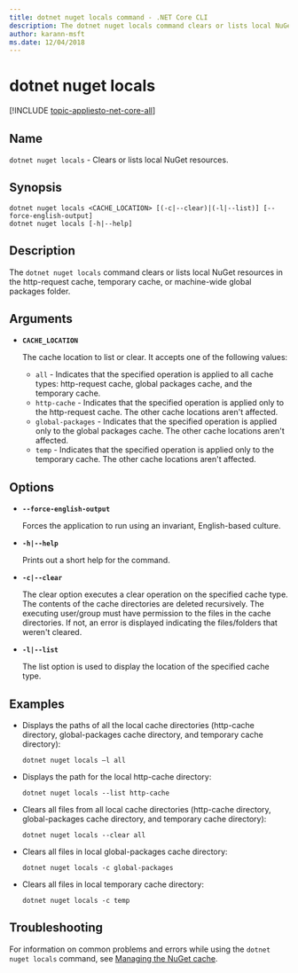 ```yaml
---
title: dotnet nuget locals command - .NET Core CLI
description: The dotnet nuget locals command clears or lists local NuGet resources such as http-request cache, temporary cache, or machine-wide global packages folder.
author: karann-msft
ms.date: 12/04/2018
---
```

# dotnet nuget locals

[!INCLUDE [topic-appliesto-net-core-all](../../../includes/topic-appliesto-net-core-all.md)]

## Name

`dotnet nuget locals` - Clears or lists local NuGet resources.

## Synopsis

```
dotnet nuget locals <CACHE_LOCATION> [(-c|--clear)|(-l|--list)] [--force-english-output]
dotnet nuget locals [-h|--help]
```

## Description

The `dotnet nuget locals` command clears or lists local NuGet resources in the http-request cache, temporary cache, or machine-wide global packages folder.

## Arguments

* **`CACHE_LOCATION`**

  The cache location to list or clear. It accepts one of the following values:

  * `all` - Indicates that the specified operation is applied to all cache types: http-request cache, global packages cache, and the temporary cache.
  * `http-cache` - Indicates that the specified operation is applied only to the http-request cache. The other cache locations aren't affected.
  * `global-packages` - Indicates that the specified operation is applied only to the global packages cache. The other cache locations aren't affected.
  * `temp` - Indicates that the specified operation is applied only to the temporary cache. The other cache locations aren't affected.

## Options

* **`--force-english-output`**

  Forces the application to run using an invariant, English-based culture.

* **`-h|--help`**

  Prints out a short help for the command.

* **`-c|--clear`**

  The clear option executes a clear operation on the specified cache type. The contents of the cache directories are deleted recursively. The executing user/group must have permission to the files in the cache directories. If not, an error is displayed indicating the files/folders that weren't cleared.

* **`-l|--list`**

  The list option is used to display the location of the specified cache type.

## Examples

* Displays the paths of all the local cache directories (http-cache directory, global-packages cache directory, and temporary cache directory):

  ```console
  dotnet nuget locals –l all
  ```

* Displays the path for the local http-cache directory:

  ```console
  dotnet nuget locals --list http-cache
  ```

* Clears all files from all local cache directories (http-cache directory, global-packages cache directory, and temporary cache directory):

  ```console
  dotnet nuget locals --clear all
  ```

* Clears all files in local global-packages cache directory:

  ```console
  dotnet nuget locals -c global-packages
  ```

* Clears all files in local temporary cache directory:

  ```console
  dotnet nuget locals -c temp
  ```

## Troubleshooting

For information on common problems and errors while using the `dotnet nuget locals` command, see [Managing the NuGet cache](/nuget/consume-packages/managing-the-nuget-cache).